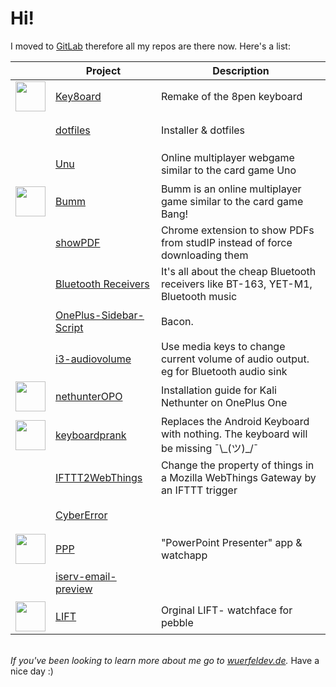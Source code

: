 # Hi!
I moved to [GitLab](https://gitlab.com/WuerfelDev) therefore all my repos are there now. Here's a list:

|| Project | Description
---|---|---
<a href='https://gitlab.com/WuerfelDev/Key8oard'><img src='https://assets.gitlab-static.net/uploads/-/system/project/avatar/14082469/photo_2020-09-09_00-16-26.jpg' width='48' height='48'></a>|<a href='https://gitlab.com/WuerfelDev/Key8oard'>Key8oard</a>|Remake of the 8pen keyboard
<a href='https://gitlab.com/WuerfelDev/dotfiles'><img src='data:image/gif;base64,R0lGODlhAQABAIAAAP///wAAACH5BAEAAAAALAAAAAABAAEAAAICRAEAOw==' width='48' height='48'></a>|<a href='https://gitlab.com/WuerfelDev/dotfiles'>dotfiles</a>|Installer & dotfiles
<a href='https://gitlab.com/WuerfelDev/unu'><img src='data:image/gif;base64,R0lGODlhAQABAIAAAP///wAAACH5BAEAAAAALAAAAAABAAEAAAICRAEAOw==' width='48' height='48'></a>|<a href='https://gitlab.com/WuerfelDev/unu'>Unu</a>|Online multiplayer webgame similar to the card game Uno
<a href='https://gitlab.com/WuerfelDev/Bumm'><img src='https://assets.gitlab-static.net/uploads/-/system/project/avatar/18904377/sheriffstar.png' width='48' height='48'></a>|<a href='https://gitlab.com/WuerfelDev/Bumm'>Bumm</a>|Bumm is an online multiplayer game similar to the card game Bang!
<a href='https://gitlab.com/WuerfelDev/showpdf'><img src='data:image/gif;base64,R0lGODlhAQABAIAAAP///wAAACH5BAEAAAAALAAAAAABAAEAAAICRAEAOw==' width='48' height='48'></a>|<a href='https://gitlab.com/WuerfelDev/showpdf'>showPDF</a>|Chrome extension to show PDFs from studIP instead of force downloading them
<a href='https://gitlab.com/WuerfelDev/bluetooth-receivers'><img src='data:image/gif;base64,R0lGODlhAQABAIAAAP///wAAACH5BAEAAAAALAAAAAABAAEAAAICRAEAOw==' width='48' height='48'></a>|<a href='https://gitlab.com/WuerfelDev/bluetooth-receivers'>Bluetooth Receivers</a>|It's all about the cheap Bluetooth receivers like BT-163, YET-M1, Bluetooth music 
<a href='https://gitlab.com/WuerfelDev/OnePlus-Sidebar-Script'><img src='data:image/gif;base64,R0lGODlhAQABAIAAAP///wAAACH5BAEAAAAALAAAAAABAAEAAAICRAEAOw==' width='48' height='48'></a>|<a href='https://gitlab.com/WuerfelDev/OnePlus-Sidebar-Script'>OnePlus-Sidebar-Script</a>|Bacon. 
<a href='https://gitlab.com/WuerfelDev/i3-audiovolume'><img src='data:image/gif;base64,R0lGODlhAQABAIAAAP///wAAACH5BAEAAAAALAAAAAABAAEAAAICRAEAOw==' width='48' height='48'></a>|<a href='https://gitlab.com/WuerfelDev/i3-audiovolume'>i3-audiovolume</a>|Use media keys to change current volume of audio output. eg for Bluetooth audio sink
<a href='https://gitlab.com/WuerfelDev/nethunterOPO'><img src='https://assets.gitlab-static.net/uploads/-/system/project/avatar/13678541/nethunterlogo.png' width='48' height='48'></a>|<a href='https://gitlab.com/WuerfelDev/nethunterOPO'>nethunterOPO</a>|Installation guide for Kali Nethunter on OnePlus One
<a href='https://gitlab.com/WuerfelDev/keyboardprank'><img src='https://assets.gitlab-static.net/uploads/-/system/project/avatar/13535056/Logo512.png' width='48' height='48'></a>|<a href='https://gitlab.com/WuerfelDev/keyboardprank'>keyboardprank</a>|Replaces the Android Keyboard with nothing. The keyboard will be missing ¯\\\_(ツ)\_/¯
<a href='https://gitlab.com/WuerfelDev/ifttt2webthings'><img src='data:image/gif;base64,R0lGODlhAQABAIAAAP///wAAACH5BAEAAAAALAAAAAABAAEAAAICRAEAOw==' width='48' height='48'></a>|<a href='https://gitlab.com/WuerfelDev/ifttt2webthings'>IFTTT2WebThings</a>|Change the property of things in a Mozilla WebThings Gateway by an IFTTT trigger
<a href='https://gitlab.com/WuerfelDev/CyberError'><img src='data:image/gif;base64,R0lGODlhAQABAIAAAP///wAAACH5BAEAAAAALAAAAAABAAEAAAICRAEAOw==' width='48' height='48'></a>|<a href='https://gitlab.com/WuerfelDev/CyberError'>CyberError</a>|
<a href='https://gitlab.com/WuerfelDev/PPP'><img src='https://assets.gitlab-static.net/uploads/-/system/project/avatar/6941157/ppp.png' width='48' height='48'></a>|<a href='https://gitlab.com/WuerfelDev/PPP'>PPP</a>|"PowerPoint Presenter" app & watchapp
<a href='https://gitlab.com/WuerfelDev/iserv-email-preview'><img src='data:image/gif;base64,R0lGODlhAQABAIAAAP///wAAACH5BAEAAAAALAAAAAABAAEAAAICRAEAOw==' width='48' height='48'></a>|<a href='https://gitlab.com/WuerfelDev/iserv-email-preview'>iserv-email-preview</a>|
<a href='https://gitlab.com/WuerfelDev/LIFT'><img src='https://assets.gitlab-static.net/uploads/-/system/project/avatar/6715495/LIFT.gif' width='48' height='48'></a>|<a href='https://gitlab.com/WuerfelDev/LIFT'>LIFT</a>|Orginal LIFT- watchface for pebble

<br>*If you've been looking to learn more about me go to [wuerfeldev.de](https://wuerfeldev.de).*
Have a nice day :)